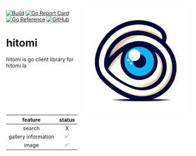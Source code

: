 <img src=".github/readme/logo.png" width="300" height="300" alt="project logo" align="right">

[![Build](https://github.com/EINNN7/hitomi/actions/workflows/test.yml/badge.svg?branch=main)](https://github.com/EINNN7/hitomi/actions/workflows/test.yml)
[![Go Report Card](https://goreportcard.com/badge/github.com/EINNN7/hitomi)](https://goreportcard.com/report/github.com/EINNN7/hitomi)
[![Go Reference](https://pkg.go.dev/badge/github.com/EINNN7/hitomi.svg)](https://pkg.go.dev/github.com/EINNN7/hitomi)
[![GitHub](https://img.shields.io/github/license/EINNN7/hitomi)](https://github.com/EINNN7/hitomi/blob/main/LICENSE)

# hitomi
hitomi is go client library for hitomi.la

|       feature       | status |
|:-------------------:|:------:|
|       search        |   X    |
| gallery information |   ✅    |
|        image        |   ✅    |
